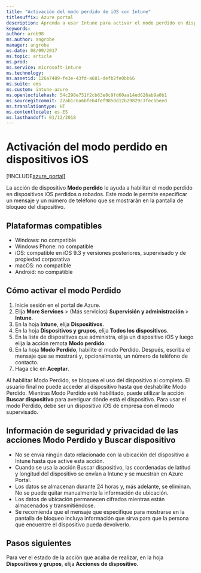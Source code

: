 ```yaml
---
title: "Activación del modo perdido de iOS con Intune"
titlesuffix: Azure portal
description: Aprenda a usar Intune para activar el modo perdido en dispositivos iOS perdidos o robados.
keywords: 
author: arob98
ms.author: angrobe
manager: angrobe
ms.date: 08/09/2017
ms.topic: article
ms.prod: 
ms.service: microsoft-intune
ms.technology: 
ms.assetid: 126a7489-fe3e-43fd-a681-defb2fe0bb66
ms.suite: ems
ms.custom: intune-azure
ms.openlocfilehash: 54c298e751f2cb63e8c9fd60aa14ed626ab9a0b1
ms.sourcegitcommit: 22ab1c6a6bfeb4fef9850d12b29829c3fecbbeed
ms.translationtype: HT
ms.contentlocale: es-ES
ms.lasthandoff: 01/12/2018
---
```

# <a name="activate-lost-mode-on-ios-devices"></a>Activación del modo perdido en dispositivos iOS


[!INCLUDE[azure_portal](./includes/azure_portal.md)]

La acción de dispositivo **Modo perdido** le ayuda a habilitar el modo perdido en dispositivos iOS perdidos o robados. Este modo le permite especificar un mensaje y un número de teléfono que se mostrarán en la pantalla de bloqueo del dispositivo.

## <a name="supported-platforms"></a>Plataformas compatibles

- Windows: no compatible
- Windows Phone: no compatible
- iOS: compatible en iOS 9.3 y versiones posteriores, supervisado y de propiedad corporativa
- macOS: no compatible
- Android: no compatible

## <a name="how-to-activate-lost-mode"></a>Cómo activar el modo Perdido

1. Inicie sesión en el portal de Azure.
2. Elija **More Services** >  (Más servicios) **Supervisión y administración** > **Intune**.
3. En la hoja **Intune**, elija **Dispositivos**.
4. En la hoja **Dispositivos y grupos**, elija **Todos los dispositivos**.
5. En la lista de dispositivos que administra, elija un dispositivo iOS y luego elija la acción remota **Modo perdido**.
6. En la hoja **Modo Perdido**, habilite el modo Perdido. Después, escriba el mensaje que se mostrará y, opcionalmente, un número de teléfono de contacto.
7. Haga clic en **Aceptar**.

Al habilitar Modo Perdido, se bloquea el uso del dispositivo al completo. El usuario final no puede acceder al dispositivo hasta que deshabilite Modo Perdido. Mientras Modo Perdido esté habilitado, puede utilizar la acción **Buscar dispositivo** para averiguar dónde está el dispositivo.
Para usar el modo Perdido, debe ser un dispositivo iOS de empresa con el modo supervisado.

## <a name="security-and-privacy-information-for-the-lost-mode-and-locate-device-actions"></a>Información de seguridad y privacidad de las acciones Modo Perdido y Buscar dispositivo
- No se envía ningún dato relacionado con la ubicación del dispositivo a Intune hasta que active esta acción.
- Cuando se usa la acción Buscar dispositivo, las coordenadas de latitud y longitud del dispositivo se envían a Intune y se muestran en Azure Portal.
- Los datos se almacenan durante 24 horas y, más adelante, se eliminan. No se puede quitar manualmente la información de ubicación.
- Los datos de ubicación permanecen cifrados mientras están almacenados y transmitiéndose.
- Se recomienda que el mensaje que especifique para mostrarse en la pantalla de bloqueo incluya información que sirva para que la persona que encuentre el dispositivo pueda devolverlo.

## <a name="next-steps"></a>Pasos siguientes

Para ver el estado de la acción que acaba de realizar, en la hoja **Dispositivos y grupos**, elija **Acciones de dispositivo**.

